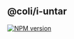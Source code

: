 ## @coli/i-untar

[![NPM version](https://img.shields.io/npm/v/@coli/i-untar.svg)](https://www.npmjs.org/package/@coli/i-untar)

